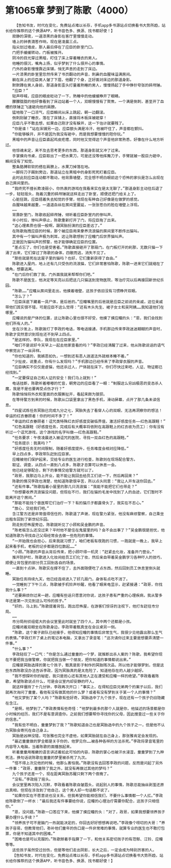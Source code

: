 # 第1065章 梦到了陈歌（4000）
        【告知书友，时代在变化，免费站点难以长存，手机app多书源站点切换看书大势所趋，站长给你推荐的这个换源APP，听书音色多、换源、找书都好使！】
       寂静的深夜，一道漆黑的身影在客厅里慢慢走动。
       墙上的钟表滴答作响，现在是凌晨三点。
       指尖划过墙皮，那人最后停在了应臣的卧室门口。
       门把手缓缓转动，门板被推开。
       阴冷的目光穿过黑暗，盯住了床上穿着睡衣的男人。
       他睡的很沉，嘴角上扬，似乎梦到了什么很开心的事情。
       门外的身影慢慢靠近床铺，悄无声息的走到了床边。
       一片漆黑的卧室里忽然传来了书页翻动的声音，刺鼻的血腥味溢满房间。
       躺在床上的应臣男人皱了下眉，他翻了个身，正好面对床边的那道身影。
       默默蹲在男人身前，那道身影歪头打量着熟睡的男人，慢慢扬起了手中狰狞夸张的碎颅锤。
       “应臣？”
       轻声呼喊，应臣的眼皮眨动了一下，熟睡中的他缓缓睁开了眼睛。
       朦朦胧胧的他好像看到了床边站着一个人，双眼慢慢有了聚焦，一个满是倒刺，甚至开了血槽的铁锤正飞速砸向他的肩膀。
       猛地吸了一口凉气，应臣瞬间从床上跳起，朝一边翻滚。
       倒刺刮破了睡衣，落在了床铺上，直接将木板床被砸穿！
       应臣几乎不敢去想，如果自己刚才没有躲开，这一下估计就要残了。
       “你是谁！”站在床铺另一边，应臣额头满是冷汗，他被吓住了，声音都在颤抖。
       “你能够躲开，并不是因为我没有砸中，而是我想要慢慢的陪你玩。”
       黑暗中的声音让应臣直起鸡皮疙瘩，同时他又觉得这个声音他非常熟悉，好像在什么地方听过。
       他惊魂未定，来不及去思考更多的东西，那道身影就又冲了过来。
       手掌摸向书桌，应臣取出了一把水果刀，可是还没等他挥舞刀子，手臂就被一股巨力砸中，瞬间没有了知觉。
       整条胳膊软软的搭在肩膀上，水果刀掉落在地。
       一脚将刀子踢到旁边，那道站立在黑暗中的身影死死盯着应臣。
       此时此刻应臣连动都不敢动，他背靠墙壁，完全想不明白眼前这个恐怖的家伙是怎么出现在自己房间里的。
       “我终究不擅长欺凌弱小，你热衷的游戏在我看来实在是太无聊了。”那道身影主动往后退了一步，轻轻摇头，拖着沉重的碎颅锤就这样走出了卧室，顺便还把门给关上了。
       心脏狂跳，应臣捂着失去知觉的手臂，他现在有种自己好像是在做梦的感觉。
       血腥味越来越重，一道道血丝在房间里蔓延，一张张苍白的脸在墙壁上浮现。
       ……
       背靠卧室门，陈歌收起碎颅锤，倾听着应臣卧室内的惨叫声。
       半小时后，惨叫声停止，陈歌重新打开了门，将应臣拖了出来。
       “这心理素质也很一般啊，跟冥胎扮演的应臣差远了。”
       在陈歌拖拽应臣的时候，那个被应臣用来豢养流浪猫的房间里不断传出猫叫。
       其中有一个猫叫声极为刺耳，这让陈歌想到了应瞳门后世界猫叫声。
       正是因为猫叫声的预警，他才能够确定应臣的位置。
       “差点忘了，你们也是受害者。”陈歌直接砸开了那扇门，在门板打开的刹那，无数只猫一下涌了出来，它们穿过了陈歌的身体，四散而逃，消失不见了。
       “那些就是死在这屋子里的猫吗？也好，它们重新获得了自由。”
       陈歌进入屋内，地上还有几只受伤的流浪猫，它们非常害怕陈歌，陈歌一进来它们就缩在了墙角，想要逃离。
       “在门后你们救了我，门外面我就来帮帮你们吧。”
       陈歌不是医生，他决定等天亮以后把这几只猫送到宠物医院，等治疗完以后再接回新世纪乐园。
       “陈歌……”应瞳从房间里走出，他摸着墙壁，这孩子依旧没有习惯睁开双眼。
       “怎么了？”
       “应臣床底下藏着一具尸体，是后爸的。”应瞳嘴里的后爸就是应臣之前说的亲戚，这位亲戚带他们其实很不错，可是应臣不这么觉得：“还有木头先生、裙子女士和吴阿姨……我知道他们在哪里。”
       应瞳说的是尸体的位置，这让陈歌心里也很不好受，他摸了摸应瞳的头：“恩，我们会找到他们所有人的。”
       坐在沙发上，陈歌拨打了李政的电话，等电话接通，手机那边传来李政迷迷糊糊的声音时，陈歌才突然意识到现在还不到早上四点。
       “是这样的，李队，我现在在应臣家里。”
       “咱们不是说好今天早上一起去他家查看的吗？”李政已经清醒了过来，他从陈歌说话的语气中察觉出了一丝异样。
       “你也知道的，我嫉恶如仇，一想到还有恶人逍遥法外就根本睡不着。”
       “少扯皮，说重点，你有什么发现吗？”手机那边已经传来了李政穿衣服的声音。
       “应臣确实不仅仅是虐猫，他还杀过人，尸体就在床下。你们尽快过来吧，人证、物证都已经找到。”
       “一定要保证自己和人证的安全！我们马上就到！”
       电话挂断，陈歌听着嘟嘟的忙音，朝旁边的应臣看了一眼：“制服这么穷凶极恶的变态杀人魔，我是不是也要再受点伤才行？”
       陈歌悄悄将外衣和里面的衣服撕扯开，看起来颇为狼狈。
       在等待警方到来的时候，陈歌从口袋里拿出了黑色手机，滑动屏幕，点开了那几条未读信息。
       “四星试炼任务冥胎已完成九分之七，冥胎失去了看穿人心的双眼，无法再洞察你的想法！幸运的红衣眷顾者！你的时间不多了！”
       “幸运的红衣眷顾者！诅咒类特殊红衣好感度突破临界值，激活好感度任务——红色高跟鞋！”
       “红色高跟鞋（好感度任务，完成后有大概率将依附在高跟鞋上的红衣收为员工）：你有没有听过一个诅咒游戏，这个游戏的名字叫做——红色高跟鞋。”
       “任务要求：午夜凌晨进入被诅咒的医院，寻找一双血红色的高跟鞋。”
       “任务提示：我美吗？”
       “好感度任务无时间限制，随着好感度提升，任务难度会相对应降低。”
       早上四点多，李政带队赶到应臣家。
       应瞳被他们保护起来，交给专业的医生进行检查，陈歌则在现场配合警方。
       取证、调查，从四点一直到八点多，陈歌才总算可以休息一会。
       他已经足够配合，剩下的事情交给警方就可以了。
       “政哥，我那边马上开业，能不能让我回去给员工们说一下，然后再回来？”
       陈歌的情况李政也清楚，他知道陈歌很辛苦，所以点头同意：“我让人开车送你回去。”
       “还有件事。”陈歌指着小屋里的那几只流浪猫：“我能不能把它们也带走？”
       “你想要收养流浪猫没问题，但现在不行，我们在猫的毛发中找到了人的血迹，它们暂时不能离开这个房间。”
       “那能不能找个兽医帮它们治疗一下？有的猫爪子都露骨头了，我实在不忍心。”
       “放心，交给我们吧。”
       含江警方还是非常值得信任的，陈歌道了声谢，现在警力紧张，他没有麻烦警察，自己乘坐出租车回到了新世纪乐园。
       刚走到恐怖屋旁边，陈歌就听见了小顾和吴金鹏的声音。
       “陈老板怎么还没过来？平时他不是住在鬼屋里的吗？会不会出事了？”吴金鹏很是担忧，他知道陈歌为寻找自己父母经常会去做一些危险的事情。
       “一开始我也会担心，后来我就习惯了，咱们老板有夜跑的习惯，一跑就是一晚上，我早上起来看手机，老板的记步都是四位数起……”
       “小顾。”陈歌的声音从背后传来，把小顾吓得一机灵：“赶紧去化妆，准备开门营业。”
       推开防护栏，陈歌进入化妆间给员工们化了妆，然后亲自带着吴金鹏学习各种吓人的技巧，顺便让背包里的部分员工回到各自的场景。
       一直到十点钟，陈歌实在撑不住了，去外面随便吃了点东西，然后回到员工休息室倒头就睡。
       冥胎任务持续九天，他已经连续进入了好几扇门，身体有点吃不消了。
       一觉睡到了下午三点，陈歌被手机铃声吵醒，他看了眼来电显示，赶紧接通：“政哥，你找我什么事？”
       “还要麻烦你过来一趟，应瞳有些话只愿意对你说，这孩子患有严重的心理疾病，我从警多年还是第一次见到这么可怜的孩子。”
       “好的，马上到。”陈歌提着背包，跑出恐怖屋，在游客们惊讶的注视下，他打车赶往市分局。
       ……
       市分局刑侦组偌大的会议室里此时就坐了四个人，其中两个还都是小孩。
       应瞳闭着双眼坐在陈歌身边，李政带着甄真坐在会议桌另一侧。
       “陈歌，这个案子颜队已经接手，他得知应瞳的事情后非常生气，我很少见他露出那么生气的表情。”李政打开了桌上的笔记本电脑，又拿出了录音笔：“这次请你过来主要是想要弄清楚一件事。”
       “什么事？”
       李政轻叹了一口气：“你是怎么通过童童的一个梦，就推断出杀人案的？陈歌，我希望你现在不要把我当做警察，你就把我当做一个朋友，把你知道的事情都说出来。”
       应瞳是冥胎选择的第七个孩子，甄真是影子制作的冥胎残次品，所以他才能够梦到，但是这些东西陈歌没办法告诉李政，因为冥胎真的是太危险了，知道他存在的人越少越好。
       “我不想探听你的秘密，我只是担心还有其他人正在遭受和应瞳一样的绝望。”李政看着陈歌，希望陈歌说点什么，可是会议室内却安静的吓人。
       就这样僵持了十几分钟，李政再次开口：“事实上，在得知应臣兄弟两个的案子以后，我们就再次询问了童童，看他有没有做其他的什么梦？或者有没有梦到关于某一个人的事情？”
       “他又梦到了某个人吗？”陈歌有些好奇，冥胎选中了九个孩子，现在还有一个孩子仍旧隐藏在含江。
       “是啊，他梦到了。”李政表情有些奇怪：“他梦到最多的那个人就是你，他描述的场景都是你小时候的经历，我们不是有意调查你。之前我们想要帮你寻找你的父母，因此搜查过一些关于你的信息。”
       “我有些不明白，童童梦到了我？”陈歌知道自己也是冥胎选中的九个孩子之一，但是他不认为冥胎会寄托在自己身上。
       冥胎是凶神没错，可张雅也完全不虚他，如果冥胎就在自己身上，那张雅肯定会发现的。
       “最近童童做的梦全都是关于你的，他梦见你……被各种各样的方法杀死。”李政将录音笔里的内容导入电脑，当着陈歌的面播放起来。
       听着童童用稚嫩的语言讲述着如此可怕的内容，陈歌的掌心也被汗水浸湿，童童梦到了九种死法，换句话说陈歌在童童的梦里被杀死了九次。
       “怪不得上次见他的时候，他那么害怕我。”陈歌没有去回答李政的问题，反而是问起了另外一件事：“政哥，童童除了我之外，就没有再做过其他的梦吗？”
       九个孩子还差一个，现在距离冥胎苏醒只剩下两个夜晚了。
       “没有。”李政摇了摇头。
       会议室里再次陷入沉默，李政看着陈歌自皱眉头，说起别人的事情，陈歌总能抽丝剥茧还原出真相，但现在涉及到了他自己，这个男人却一句话都不说了。
       “如果你实在不愿意说也没关系，但我希望你能相信我们，不要什么事情都一个人扛。”李政给陈歌倒了一杯水：“最后我还有件事要给你说，应瞳的心理治疗需要你配合，这孩子只相信你。”
       “恩，没问题。”陈歌一口答应下来，他摸了摸应瞳的头：“对了，政哥，如果我想要领养孩子要办理什么手续？”
       “领养孩子可不是脑门一热就能决定的，你回去好好想想再说吧。”李政像个唠叨的大哥：“养孩子容易，但教育他们，弥补他们童年的伤口是一件非常难的事情，就算专业的医生也不敢打包票，你是不知道其中的困难。”
       “困难也是可以克服的。”陈歌掰着手指算了一下，和他关系密切孩子的有范郁、江铃、应瞳等等。
       这些孩子虽然受过创伤，但是等他们走出阴影，长大之后，一定会成为特别厉害的人。
       【告知书友，时代在变化，免费站点难以长存，手机app多书源站点切换看书大势所趋，站长给你推荐的这个换源APP，听书音色多、换源、找书都好使！】